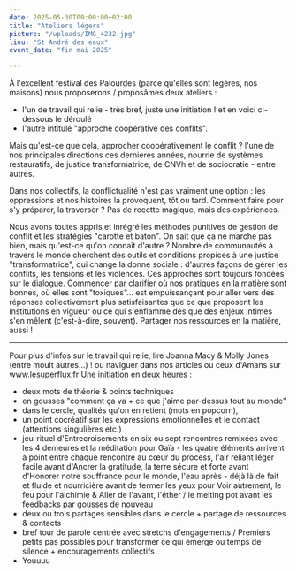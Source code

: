 ```yaml
---
date: 2025-05-30T00:00:00+02:00
title: "Ateliers légers"
picture: "/uploads/IMG_4232.jpg"
lieu: "St André des eaux"
event_date: "fin mai 2025"

---
```


À l'excellent festival des Palourdes (parce qu'elles sont légères, nos maisons) 
nous proposerons / proposâmes deux ateliers :
- l'un de travail qui relie - très bref, juste une initiation ! et en voici ci-dessous le déroulé
- l'autre intitulé "approche coopérative des conflits".

Mais qu'est-ce que cela, approcher coopérativement le conflit ? l'une de nos principales directions ces dernières années, nourrie de systèmes restauratifs, de justice transformatrice, de CNVh et de sociocratie - entre autres. 

Dans nos collectifs, la conflictualité n'est pas vraiment une option : les oppressions et nos histoires la provoquent, tôt ou tard. Comment faire pour s'y préparer, la traverser ? Pas de recette magique, mais des expériences.

Nous avons toutes appris et inrégré les méthodes punitives de gestion de conflit et les stratégies "carotte et baton". On sait que ça ne marche pas bien, mais qu'est-ce qu'on connaît d'autre ? Nombre de communautés à travers le monde cherchent des outils et conditions propices à une justice "transformatrice", qui change la donne sociale : d'autres façons de gérer les conflits, les tensions et les violences. Ces approches sont toujours fondées sur le dialogue. Commencer par clarifier où nos pratiques en la matière sont bonnes, où elles sont "toxiques"... est empuissançant pour aller vers des réponses collectivement plus satisfaisantes que ce que proposent les institutions en vigueur ou ce qui s'enflamme dès que des enjeux intimes s'en mêlent (c'est-à-dire, souvent). Partager nos ressources en la matière, aussi !

***

Pour plus d'infos sur le travail qui relie, lire Joanna Macy & Molly Jones (entre moult autres...) ! ou naviguer dans nos articles ou ceux d'Amans sur www.lesuperflux.fr
Une initiation en deux heures :
- deux mots de théorie & points techniques
- en gousses "comment ça va + ce que j'aime par-dessus tout au monde"
- dans le cercle, qualités qu'on en retient (mots en popcorn),
- un point cocréatif sur les expressions émotionnelles et le contact (attentions singulières etc.)
- jeu-rituel d'Entrecroisements en six ou sept rencontres remixées avec les 4 demeures et la méditation pour Gaïa - les quatre éléments arrivent à point entre chaque rencontre au cœur du process, l'air reliant léger facile avant d'Ancrer la gratitude, la terre sécure et forte avant d'Honorer notre souffrance pour le monde, l'eau après - déjà là de fait et fluide et nourricière avant de fermer les yeux pour Voir autrement, le feu pour l'alchimie & Aller de l'avant, l'éther / le melting pot avant les feedbacks par gousses de nouveau
- deux ou trois partages sensibles dans le cercle + partage de ressources & contacts
- bref tour de parole centrée avec stretchs d'engagements / Premiers petits pas possibles pour transformer ce qui émerge ou temps de silence + encouragements collectifs
- Youuuu
